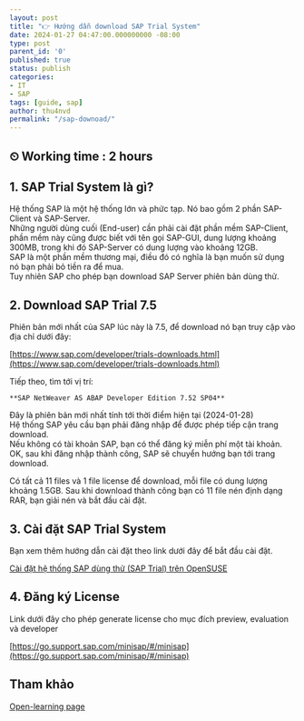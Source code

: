```yaml
---
layout: post
title: "👉 Hướng dẫn download SAP Trial System"
date: 2024-01-27 04:47:00.000000000 -08:00
type: post
parent_id: '0'
published: true
status: publish
categories:
- IT
- SAP
tags: [guide, sap]
author: thu4nvd
permalink: "/sap-downoad/"
---
```


## ⏲ Working time : 2 hours

## 1. SAP Trial System là gì?

Hệ thống SAP là một hệ thống lớn và phức tạp. Nó bao gồm 2 phần SAP-Client và SAP-Server.   
Những người dùng cuối (End-user) cần phải cài đặt phần mềm SAP-Client, phần mềm này cũng được biết với tên gọi SAP-GUI, dung lượng khoảng 300MB, trong khi đó SAP-Server có dung lượng vào khoảng 12GB.  
SAP là một phần mềm thương mại, điều đó có nghĩa là bạn muốn sử dụng nó bạn phải bỏ tiền ra để mua.   
Tuy nhiên SAP cho phép bạn download SAP Server phiên bản dùng thử.


## 2. Download SAP Trial 7.5

Phiên bản mới nhất của SAP lúc này là 7.5, để download nó bạn truy cập vào địa chỉ dưới đây:

[https://www.sap.com/developer/trials-downloads.html](https://www.sap.com/developer/trials-downloads.html)

Tiếp theo, tìm tới vị trí:

    **SAP NetWeaver AS ABAP Developer Edition 7.52 SP04**
	
Đây là phiên bản mới nhất tính tới thời điểm hiện tại (2024-01-28)  
Hệ thống SAP yêu cầu bạn phải đăng nhập để được phép tiếp cận trang download.   
Nếu không có tài khoản SAP, bạn có thể đăng ký miễn phí một tài khoản.  
OK, sau khi đăng nhập thành công, SAP sẽ chuyển hướng bạn tới trang download.

Có tất cả 11 files và 1 file license để download, mỗi file có dung lượng khoảng 1.5GB.
Sau khi download thành công bạn có 11 file nén định dạng RAR, bạn giải nén và bắt đầu cài đặt.


## 3. Cài đặt SAP Trial System

Bạn xem thêm hướng dẫn cài đặt theo link dưới đây để bắt đầu cài đặt.

[Cài đặt hệ thống SAP dùng thử (SAP Trial) trên OpenSUSE](https://openplanning.net/11859/cai-dat-he-thong-sap-dung-thu-sap-trial-tren-opensuse)


## 4. Đăng ký License

Link dưới đây cho phép generate license cho mục đích preview, evaluation và developer 

[https://go.support.sap.com/minisap/#/minisap](https://go.support.sap.com/minisap/#/minisap)


## Tham khảo

[Open-learning page](https://openplanning.net/11833/download-sap-trial-system#1114449)


